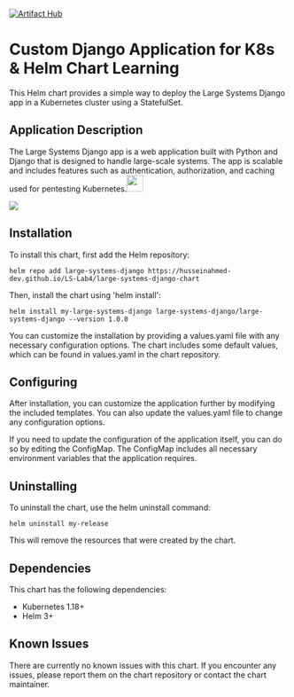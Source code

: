 [![Artifact Hub](https://img.shields.io/endpoint?url=https://artifacthub.io/badge/repository/large-systems-django)](https://artifacthub.io/packages/search?repo=large-systems-django) 
# Custom Django Application for K8s & Helm Chart Learning
This Helm chart provides a simple way to deploy the Large Systems Django app in a Kubernetes cluster using a StatefulSet.

## Application Description
The Large Systems Django app is a web application built with Python and Django that is designed to handle large-scale systems. The app is scalable and includes features such as authentication, authorization, and caching used for pentesting Kubernetes.<a href="https://github.com/husseinahmed-dev/LS-Lab4"><img src="https://cdn-icons-png.flaticon.com/512/2716/2716612.png" width="30" height="30"></a>


![](https://github.com/husseinahmed-dev/LS-Lab4/blob/main/Figures/Figure-92.png)

## Installation
To install this chart, first add the Helm repository:

```
helm repo add large-systems-django https://husseinahmed-dev.github.io/LS-Lab4/large-systems-django-chart
```

Then, install the chart using 'helm install':

```
helm install my-large-systems-django large-systems-django/large-systems-django --version 1.0.0
```

You can customize the installation by providing a values.yaml file with any necessary configuration options. The chart includes some default values, which can be found in values.yaml in the chart repository.

## Configuring
After installation, you can customize the application further by modifying the included templates. You can also update the values.yaml file to change any configuration options.

If you need to update the configuration of the application itself, you can do so by editing the ConfigMap. The ConfigMap includes all necessary environment variables that the application requires.

## Uninstalling
To uninstall the chart, use the helm uninstall command:

```
helm uninstall my-release
```

This will remove the resources that were created by the chart.

## Dependencies
This chart has the following dependencies:
- Kubernetes 1.18+
- Helm 3+

## Known Issues
There are currently no known issues with this chart. If you encounter any issues, please report them on the chart repository or contact the chart maintainer.
